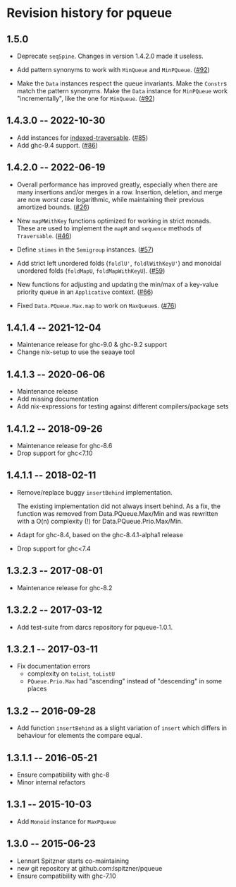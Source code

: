 # Revision history for pqueue

## 1.5.0

  * Deprecate `seqSpine`. Changes in version 1.4.2.0 made it useless.

  * Add pattern synonyms to work with `MinQueue` and `MinPQueue`.
    ([#92](http://github.com/lspitzner/pqueue/pull/92))

  * Make the `Data` instances respect the queue invariants. Make the
    `Constr`s match the pattern synonyms. Make the `Data` instance for
    `MinPQueue` work "incrementally", like the one for `MinQueue`.
    ([#92](http://github.com/lspitzner/pqueue/pull/92))

## 1.4.3.0 -- 2022-10-30

  * Add instances for [indexed-traversable](https://hackage.haskell.org/package/indexed-traversable).
    ([#85](https://github.com/lspitzner/pqueue/pull/85))
  * Add ghc-9.4 support. ([#86](https://github.com/lspitzner/pqueue/pull/86))

## 1.4.2.0 -- 2022-06-19

  * Overall performance has improved greatly, especially when there are many
    insertions and/or merges in a row. Insertion, deletion, and merge are now
    *worst case* logarithmic, while maintaining their previous amortized
    bounds. ([#26](https://github.com/lspitzner/pqueue/pull/26))

  * New `mapMWithKey` functions optimized for working in strict monads. These
    are used to implement the `mapM` and `sequence` methods of `Traversable`.
    ([#46](https://github.com/lspitzner/pqueue/pull/46))

  * Define `stimes` in the `Semigroup` instances.
    ([#57](https://github.com/lspitzner/pqueue/pull/57))

  * Add strict left unordered folds (`foldlU'`, `foldlWithKeyU'`)
    and monoidal unordered folds (`foldMapU`, `foldMapWithKeyU`).
    ([#59](https://github.com/lspitzner/pqueue/pull/59))

  * New functions for adjusting and updating the min/max of a key-value
    priority queue in an `Applicative` context.
    ([#66](https://github.com/lspitzner/pqueue/pull/66))

  * Fixed `Data.PQueue.Max.map` to work on `MaxQueue`s.
    ([#76](https://github.com/lspitzner/pqueue/pull/76))

## 1.4.1.4 -- 2021-12-04

  * Maintenance release for ghc-9.0 & ghc-9.2 support
  * Change nix-setup to use the seaaye tool

## 1.4.1.3 -- 2020-06-06

  * Maintenance release
  * Add missing documentation
  * Add nix-expressions for testing against different compilers/package sets

## 1.4.1.2 -- 2018-09-26

  * Maintenance release for ghc-8.6
  * Drop support for ghc<7.10

## 1.4.1.1 -- 2018-02-11

  * Remove/replace buggy `insertBehind` implementation.

    The existing implementation did not always insert behind. As a fix,
    the function was removed from Data.PQueue.Max/Min and was rewritten
    with a O(n) complexity (!) for Data.PQueue.Prio.Max/Min.

  * Adapt for ghc-8.4, based on the ghc-8.4.1-alpha1 release
  * Drop support for ghc<7.4

## 1.3.2.3 -- 2017-08-01

  * Maintenance release for ghc-8.2

## 1.3.2.2 -- 2017-03-12

  * Add test-suite from darcs repository for pqueue-1.0.1.

## 1.3.2.1 -- 2017-03-11

  * Fix documentation errors
    - complexity on `toList`, `toListU`
    - `PQueue.Prio.Max` had "ascending" instead of "descending" in some places

## 1.3.2   -- 2016-09-28

  * Add function `insertBehind` as a slight variation of `insert` which differs
    in behaviour for elements the compare equal.

## 1.3.1.1 -- 2016-05-21

  * Ensure compatibility with ghc-8
  * Minor internal refactors

## 1.3.1   -- 2015-10-03

  * Add `Monoid` instance for `MaxPQueue`

## 1.3.0   -- 2015-06-23

  * Lennart Spitzner starts co-maintaining
  * new git repository at github.com:lspitzner/pqueue
  * Ensure compatibility with ghc-7.10
